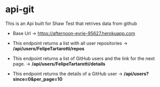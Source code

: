 # api-git
This is an Api built for Shaw Test that retrives data from github

- Base Url -> https://afternoon-eyrie-95627.herokuapp.com

- This endpoint returns a list with all user repositories -> <b>/api/users/FelipeTartarotti/repos</b>
 
- This endpoint returns a list of GitHub users and the link for the next page. -> <b>/api/users/FelipeTartarotti/details</b>
 
 - This endpoint returns the details of a GitHub user -> <b>/api/users?since=0&per_page=10</b>
 
    

